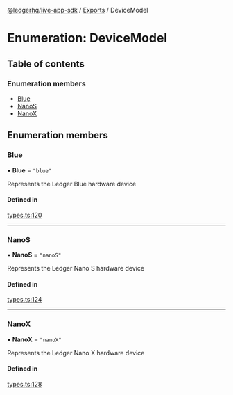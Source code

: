 [@ledgerhq/live-app-sdk](../README.md) / [Exports](../modules.md) / DeviceModel

# Enumeration: DeviceModel

## Table of contents

### Enumeration members

- [Blue](DeviceModel.md#blue)
- [NanoS](DeviceModel.md#nanos)
- [NanoX](DeviceModel.md#nanox)

## Enumeration members

### Blue

• **Blue** = `"blue"`

Represents the Ledger Blue hardware device

#### Defined in

[types.ts:120](https://github.com/LedgerHQ/live-app-sdk/blob/65d1ed2/src/types.ts#L120)

___

### NanoS

• **NanoS** = `"nanoS"`

Represents the Ledger Nano S hardware device

#### Defined in

[types.ts:124](https://github.com/LedgerHQ/live-app-sdk/blob/65d1ed2/src/types.ts#L124)

___

### NanoX

• **NanoX** = `"nanoX"`

Represents the Ledger Nano X hardware device

#### Defined in

[types.ts:128](https://github.com/LedgerHQ/live-app-sdk/blob/65d1ed2/src/types.ts#L128)
